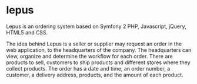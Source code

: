# lepus
Lepus is an ordering system based on Symfony 2 PHP, Javascript, jQuery, HTML5 and CSS.

The idea behind Lepus is a seller or supplier may request an order in the web application, to the headquarters of the company. The headquarters can view, organize and determine the workflow for each order.
There are products to sell, customers to ship products and different stores where they collect products.
The order has a date and time, an order number, a customer, a delivery address, products, and the amount of each product.
